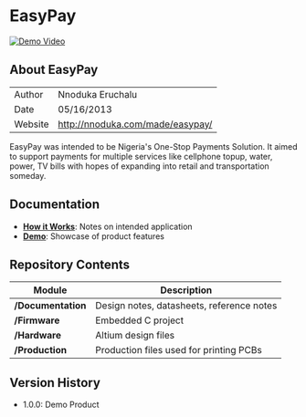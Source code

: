 # EasyPay

[![Demo Video](http://img.youtube.com/vi/BhdTa_jyTG4/0.jpg "Click to watch EasyPay demo")](https://www.youtube.com/watch?v=BhdTa_jyTG4)

## About EasyPay
|         |                                                               |
| ------- | ------------------------------------------------------------- |
| Author  | Nnoduka Eruchalu                                              |
| Date    | 05/16/2013                                                    |
| Website | http://nnoduka.com/made/easypay/                              |

EasyPay was intended to be Nigeria's One-Stop Payments Solution. It aimed to
support payments for multiple services like cellphone topup, water, power, TV
bills with hopes of expanding into retail and transportation someday.

## Documentation
* [**How it Works**](Documentation/HowItWorks.md): Notes on intended application
* [**Demo**](Documentation/Demo.md): Showcase of product features

## Repository Contents
| Module             | Description                                             |
| ------------------ | ------------------------------------------------------- |
| **/Documentation** | Design notes, datasheets, reference notes               |
| **/Firmware**      | Embedded C project                                      |
| **/Hardware**      | Altium design files                                     |
| **/Production**    | Production files used for printing PCBs                 |

## Version History
* 1.0.0: Demo Product
